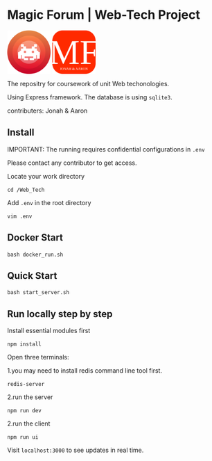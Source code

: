 
# Magic Forum | Web-Tech Project

<img src="https://github.com/JonahLyu/Web-Tech/blob/master/public/logo.svg" width = "100" height = "100" alt="logo1" align=center style="display:inline;"/> <img src="https://github.com/JonahLyu/Web-Tech/blob/master/public/logo2.svg" width = "100" height = "100" alt="logo2" align=center style="display:inline;"/>

The repositry for coursework of unit Web techonologies.

Using Express framework. The database is using `sqlite3`.

contributers: Jonah & Aaron


## Install

IMPORTANT: The running requires confidential configurations in `.env`

Please contact any contributor to get access.

Locate your work directory

```shell
cd /Web_Tech
```

Add `.env` in the root directory

```shell
vim .env
```
## Docker Start
```shell
bash docker_run.sh
```

## Quick Start
```shell
bash start_server.sh
```


## Run locally step by step

Install essential modules first

```shell
npm install
```

Open three terminals:

1.you may need to install redis command line tool first.
```shell
redis-server
```

2.run the server
```shell
npm run dev
```

2.run the client
```shell
npm run ui
```
Visit `localhost:3000` to see updates in real time.


